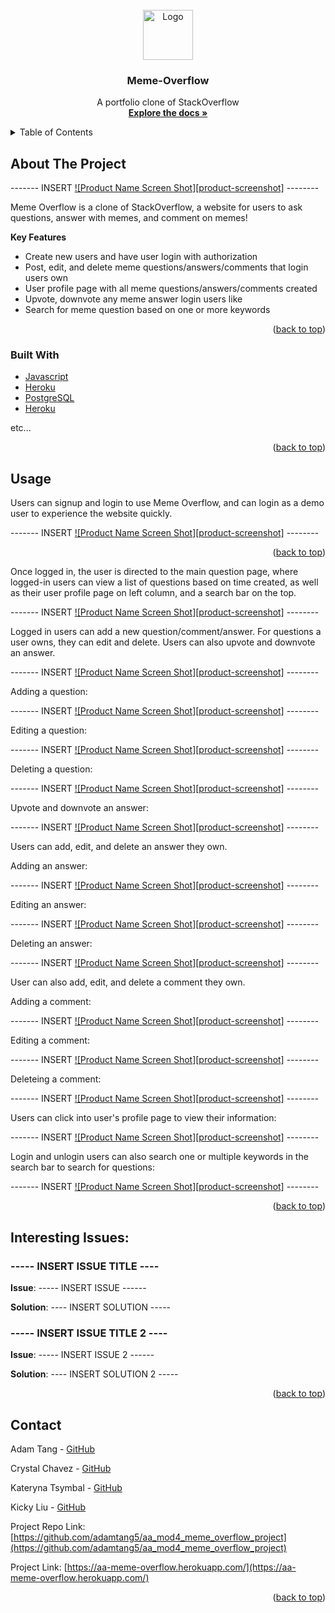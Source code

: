 <div id="top"></div>

<!-- PROJECT LOGO -->
<br />
<div align="center">
  <!-- <a href="https://github.com/adamtang5/aa_mod4_meme_overflow_project"> -->
    <img src="pubic/icons/meme-overflow-icon.png" alt="Logo" width="80" height="80">
  </a>

<h3 align="center">Meme-Overflow</h3>

  <p align="center">
    A portfolio clone of StackOverflow
    <br />
    <a href="https://aa-meme-overflow.herokuapp.com/"><strong>Explore the docs »</strong></a>
    <br />
  </p>
</div>



<!-- TABLE OF CONTENTS -->
<details>
  <summary>Table of Contents</summary>
  <ol>
    <li>
      <a href="#about-the-project">About The Project</a>
      <ul>
        <li><a href="#built-with">Built With</a></li>
      </ul>
    </li>
    <li><a href="#usage">Usage</a></li>
    <li><a href="#interesting-issues">Interesting Issues</a></li>
    <li><a href="#contact">Contact</a></li>
  </ol>
</details>



<!-- ABOUT THE PROJECT -->
## About The Project

------- INSERT [![Product Name Screen Shot][product-screenshot]](https://aa-meme-overflow.herokuapp.com/) --------

Meme Overflow is a clone of StackOverflow, a website for users to ask questions, answer with memes, and comment on memes!

**Key Features**
* Create new users and have user login with authorization
* Post, edit, and delete meme questions/answers/comments that login users own 
* User profile page with all meme questions/answers/comments created
* Upvote, downvote any meme answer login users like
* Search for meme question based on one or more keywords 

<p align="right">(<a href="#top">back to top</a>)</p>



### Built With

* [Javascript](https://www.javascript.com)
* [Heroku](https://vuejs.org/)
* [PostgreSQL](https://www.postgresql.org/docs/)
* [Heroku](https://www.heroku.com)

etc...


<p align="right">(<a href="#top">back to top</a>)</p>



<!-- USAGE EXAMPLES -->
## Usage

Users can signup and login to use Meme Overflow, and can login as a demo user to experience the website quickly.

------- INSERT [![Product Name Screen Shot][product-screenshot]](https://aa-meme-overflow.herokuapp.com/) --------

<p align="right">(<a href="#top">back to top</a>)</p>



Once logged in, the user is directed to the main question page, where logged-in users can view a list of questions based on time created, as well as their user profile page on left column, and a search bar on the top.

------- INSERT [![Product Name Screen Shot][product-screenshot]](https://aa-meme-overflow.herokuapp.com/) --------



Logged in users can add a new question/comment/answer. For questions a user owns, they can edit and delete. Users can also upvote and downvote an answer.

------- INSERT [![Product Name Screen Shot][product-screenshot]](https://aa-meme-overflow.herokuapp.com/) --------



Adding a question:

------- INSERT [![Product Name Screen Shot][product-screenshot]](https://aa-meme-overflow.herokuapp.com/) --------



Editing a question:

------- INSERT [![Product Name Screen Shot][product-screenshot]](https://aa-meme-overflow.herokuapp.com/) --------



Deleting a question:

------- INSERT [![Product Name Screen Shot][product-screenshot]](https://aa-meme-overflow.herokuapp.com/) --------



Upvote and downvote an answer:

------- INSERT [![Product Name Screen Shot][product-screenshot]](https://aa-meme-overflow.herokuapp.com/) --------



Users can add, edit, and delete an answer they own.

Adding an answer:

------- INSERT [![Product Name Screen Shot][product-screenshot]](https://aa-meme-overflow.herokuapp.com/) --------



Editing an answer:

------- INSERT [![Product Name Screen Shot][product-screenshot]](https://aa-meme-overflow.herokuapp.com/) --------



Deleting an answer:

------- INSERT [![Product Name Screen Shot][product-screenshot]](https://aa-meme-overflow.herokuapp.com/) --------



User can also add, edit, and delete a comment they own.

Adding a comment:

------- INSERT [![Product Name Screen Shot][product-screenshot]](https://aa-meme-overflow.herokuapp.com/) --------



Editing a comment:

------- INSERT [![Product Name Screen Shot][product-screenshot]](https://aa-meme-overflow.herokuapp.com/) --------



Deleteing a comment:

------- INSERT [![Product Name Screen Shot][product-screenshot]](https://aa-meme-overflow.herokuapp.com/) --------



Users can click into user's profile page to view their information:


------- INSERT [![Product Name Screen Shot][product-screenshot]](https://aa-meme-overflow.herokuapp.com/m) --------



Login and unlogin users can also search one or multiple keywords in the search bar to search for questions:

------- INSERT [![Product Name Screen Shot][product-screenshot]](https://aa-meme-overflow.herokuapp.com/) --------




<p align="right">(<a href="#top">back to top</a>)</p>


<!-- INTERESTING ISSUES -->
## Interesting Issues:
### ----- INSERT ISSUE TITLE ----

<b>Issue</b>: ----- INSERT ISSUE ------

<b>Solution</b>:  ---- INSERT SOLUTION -----


### ----- INSERT ISSUE TITLE 2 ----


<b>Issue</b>: ----- INSERT ISSUE 2 ------

<b>Solution</b>:  ---- INSERT SOLUTION 2 -----


<p align="right">(<a href="#top">back to top</a>)</p>






<!-- CONTACT -->
## Contact

Adam Tang - [GitHub](https://github.com/adamtang5)

Crystal Chavez - [GitHub](https://github.com/crystalchavez99)

Kateryna Tsymbal - [GitHub](https://github.com/TKat72)

Kicky Liu - [GitHub](https://github.com/kickylau)

Project Repo Link: [https://github.com/adamtang5/aa_mod4_meme_overflow_project](https://github.com/adamtang5/aa_mod4_meme_overflow_project)

Project Link: [https://aa-meme-overflow.herokuapp.com/](https://aa-meme-overflow.herokuapp.com/)

<p align="right">(<a href="#top">back to top</a>)</p>
